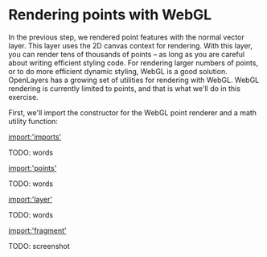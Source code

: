 # Rendering points with WebGL

In the previous step, we rendered point features with the normal vector layer.  This layer uses the 2D canvas context for rendering.  With this layer, you can render tens of thousands of points – as long as you are careful about writing efficient styling code.  For rendering larger numbers of points, or to do more efficient dynamic styling, WebGL is a good solution.  OpenLayers has a growing set of utilities for rendering with WebGL.  WebGL rendering is currently limited to points, and that is what we'll do in this exercise.

First, we'll import the constructor for the WebGL point renderer and a math utility function:

[import:'imports'](../../../src/en/examples/webgl/squares.js)

TODO: words

[import:'points'](../../../src/en/examples/webgl/squares.js)

TODO: words

[import:'layer'](../../../src/en/examples/webgl/squares.js)

TODO: words

[import:'fragment'](../../../src/en/examples/webgl/circles.js)

TODO: screenshot
